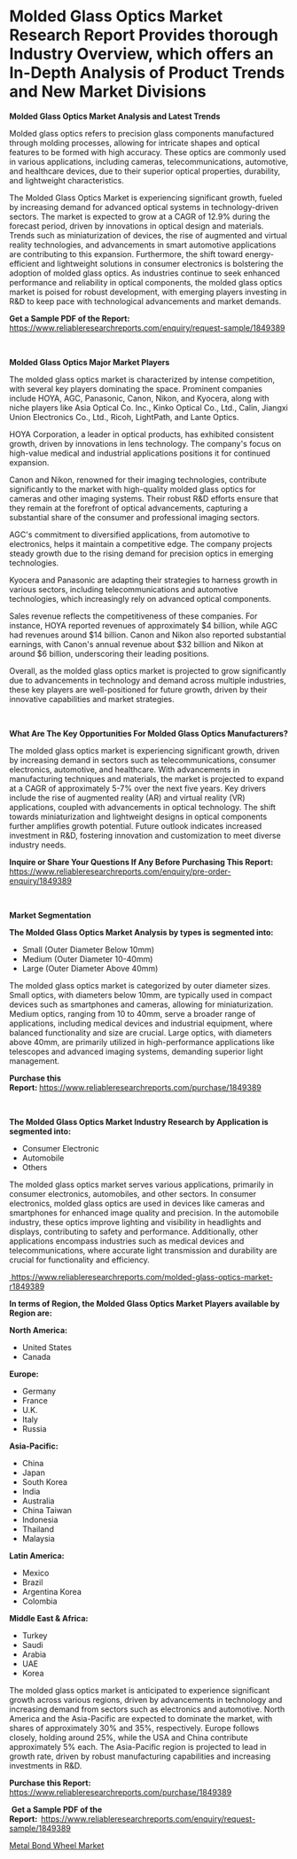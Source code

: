 <p><h1>Molded Glass Optics Market Research Report Provides thorough Industry Overview, which offers an In-Depth Analysis of Product Trends and New Market Divisions</h1></p><p><strong>Molded Glass Optics Market Analysis and Latest Trends</strong></p>
<p><p>Molded glass optics refers to precision glass components manufactured through molding processes, allowing for intricate shapes and optical features to be formed with high accuracy. These optics are commonly used in various applications, including cameras, telecommunications, automotive, and healthcare devices, due to their superior optical properties, durability, and lightweight characteristics.</p><p>The Molded Glass Optics Market is experiencing significant growth, fueled by increasing demand for advanced optical systems in technology-driven sectors. The market is expected to grow at a CAGR of 12.9% during the forecast period, driven by innovations in optical design and materials. Trends such as miniaturization of devices, the rise of augmented and virtual reality technologies, and advancements in smart automotive applications are contributing to this expansion. Furthermore, the shift toward energy-efficient and lightweight solutions in consumer electronics is bolstering the adoption of molded glass optics. As industries continue to seek enhanced performance and reliability in optical components, the molded glass optics market is poised for robust development, with emerging players investing in R&D to keep pace with technological advancements and market demands.</p></p>
<p><strong>Get a Sample PDF of the Report:&nbsp;</strong> <a href="https://www.reliableresearchreports.com/enquiry/request-sample/1849389?utm_campaign=2296&utm_medium=2&utm_source=Github&utm_content=ia&utm_term=11042025&utm_id=molded-glass-optics">https://www.reliableresearchreports.com/enquiry/request-sample/1849389</a></p>
<p>&nbsp;</p>
<p><strong>Molded Glass Optics Major Market Players</strong></p>
<p><p>The molded glass optics market is characterized by intense competition, with several key players dominating the space. Prominent companies include HOYA, AGC, Panasonic, Canon, Nikon, and Kyocera, along with niche players like Asia Optical Co. Inc., Kinko Optical Co., Ltd., Calin, Jiangxi Union Electronics Co., Ltd., Ricoh, LightPath, and Lante Optics.</p><p>HOYA Corporation, a leader in optical products, has exhibited consistent growth, driven by innovations in lens technology. The company's focus on high-value medical and industrial applications positions it for continued expansion.</p><p>Canon and Nikon, renowned for their imaging technologies, contribute significantly to the market with high-quality molded glass optics for cameras and other imaging systems. Their robust R&D efforts ensure that they remain at the forefront of optical advancements, capturing a substantial share of the consumer and professional imaging sectors.</p><p>AGC's commitment to diversified applications, from automotive to electronics, helps it maintain a competitive edge. The company projects steady growth due to the rising demand for precision optics in emerging technologies.</p><p>Kyocera and Panasonic are adapting their strategies to harness growth in various sectors, including telecommunications and automotive technologies, which increasingly rely on advanced optical components.</p><p>Sales revenue reflects the competitiveness of these companies. For instance, HOYA reported revenues of approximately $4 billion, while AGC had revenues around $14 billion. Canon and Nikon also reported substantial earnings, with Canon's annual revenue about $32 billion and Nikon at around $6 billion, underscoring their leading positions.</p><p>Overall, as the molded glass optics market is projected to grow significantly due to advancements in technology and demand across multiple industries, these key players are well-positioned for future growth, driven by their innovative capabilities and market strategies.</p></p>
<p>&nbsp;</p>
<p><strong>What Are The Key Opportunities For Molded Glass Optics Manufacturers?</strong></p>
<p><p>The molded glass optics market is experiencing significant growth, driven by increasing demand in sectors such as telecommunications, consumer electronics, automotive, and healthcare. With advancements in manufacturing techniques and materials, the market is projected to expand at a CAGR of approximately 5-7% over the next five years. Key drivers include the rise of augmented reality (AR) and virtual reality (VR) applications, coupled with advancements in optical technology. The shift towards miniaturization and lightweight designs in optical components further amplifies growth potential. Future outlook indicates increased investment in R&D, fostering innovation and customization to meet diverse industry needs.</p></p>
<p><strong>Inquire or Share Your Questions If Any Before Purchasing This Report:</strong> <a href="https://www.reliableresearchreports.com/enquiry/pre-order-enquiry/1849389?utm_campaign=2296&utm_medium=2&utm_source=Github&utm_content=ia&utm_term=11042025&utm_id=molded-glass-optics">https://www.reliableresearchreports.com/enquiry/pre-order-enquiry/1849389</a></p>
<p>&nbsp;</p>
<p><strong>Market Segmentation</strong></p>
<p><strong>The Molded Glass Optics Market Analysis by types is segmented into:</strong></p>
<p><ul><li>Small (Outer Diameter Below 10mm)</li><li>Medium (Outer Diameter 10-40mm)</li><li>Large (Outer Diameter Above 40mm)</li></ul></p>
<p><p>The molded glass optics market is categorized by outer diameter sizes. Small optics, with diameters below 10mm, are typically used in compact devices such as smartphones and cameras, allowing for miniaturization. Medium optics, ranging from 10 to 40mm, serve a broader range of applications, including medical devices and industrial equipment, where balanced functionality and size are crucial. Large optics, with diameters above 40mm, are primarily utilized in high-performance applications like telescopes and advanced imaging systems, demanding superior light management.</p></p>
<p><strong>Purchase this Report:&nbsp;</strong><a href="https://www.reliableresearchreports.com/purchase/1849389?utm_campaign=2296&utm_medium=2&utm_source=Github&utm_content=ia&utm_term=11042025&utm_id=molded-glass-optics">https://www.reliableresearchreports.com/purchase/1849389</a></p>
<p>&nbsp;</p>
<p><strong>The Molded Glass Optics Market Industry Research by Application is segmented into:</strong></p>
<p><ul><li>Consumer Electronic</li><li>Automobile</li><li>Others</li></ul></p>
<p><p>The molded glass optics market serves various applications, primarily in consumer electronics, automobiles, and other sectors. In consumer electronics, molded glass optics are used in devices like cameras and smartphones for enhanced image quality and precision. In the automobile industry, these optics improve lighting and visibility in headlights and displays, contributing to safety and performance. Additionally, other applications encompass industries such as medical devices and telecommunications, where accurate light transmission and durability are crucial for functionality and efficiency.</p></p>
<p><a href="https://www.reliableresearchreports.com/molded-glass-optics-market-r1849389?utm_campaign=2296&utm_medium=2&utm_source=Github&utm_content=ia&utm_term=11042025&utm_id=molded-glass-optics">&nbsp;https://www.reliableresearchreports.com/molded-glass-optics-market-r1849389</a></p>
<p><strong>In terms of Region, the Molded Glass Optics Market Players available by Region are:</strong></p>
<p>
    <p> <strong> North America: </strong>
        <ul>
            <li>United States</li>
            <li>Canada</li>
        </ul>
        </p> 
    <p> <strong> Europe: </strong>
        <ul>
            <li>Germany</li>
            <li>France</li>
            <li>U.K.</li>
            <li>Italy</li>
            <li>Russia</li>
        </ul>
        </p> 
    <p> <strong> Asia-Pacific: </strong>
        <ul>
            <li>China</li>
            <li>Japan</li>
            <li>South Korea</li>
            <li>India</li>
            <li>Australia</li>
            <li>China Taiwan</li>
            <li>Indonesia</li>
            <li>Thailand</li>
            <li>Malaysia</li>
        </ul>
        </p> 
    <p> <strong> Latin America: </strong>
        <ul>
            <li>Mexico</li>
            <li>Brazil</li>
            <li>Argentina Korea</li>
            <li>Colombia</li>
        </ul>
        </p> 
    <p> <strong> Middle East & Africa: </strong>
        <ul>
            <li>Turkey</li>
            <li>Saudi</li>
            <li>Arabia</li>
            <li>UAE</li>
            <li>Korea</li>
        </ul>
    </p>
    </p>
<p><p>The molded glass optics market is anticipated to experience significant growth across various regions, driven by advancements in technology and increasing demand from sectors such as electronics and automotive. North America and the Asia-Pacific are expected to dominate the market, with shares of approximately 30% and 35%, respectively. Europe follows closely, holding around 25%, while the USA and China contribute approximately 5% each. The Asia-Pacific region is projected to lead in growth rate, driven by robust manufacturing capabilities and increasing investments in R&D.</p></p>
<p><strong>Purchase this Report: </strong><a href="https://www.reliableresearchreports.com/purchase/1849389?utm_campaign=2296&utm_medium=2&utm_source=Github&utm_content=ia&utm_term=11042025&utm_id=molded-glass-optics">https://www.reliableresearchreports.com/purchase/1849389</a></p>
<p>&nbsp;<strong>Get a Sample PDF of the Report:&nbsp;&nbsp;</strong><a href="https://www.reliableresearchreports.com/enquiry/request-sample/1849389?utm_campaign=2296&utm_medium=2&utm_source=Github&utm_content=ia&utm_term=11042025&utm_id=molded-glass-optics">https://www.reliableresearchreports.com/enquiry/request-sample/1849389</a></p>
<p><strong></strong></p>
<p><p><a href="https://github.com/rentzszaszjn/Market-Research-Report-List-1/blob/main/metal-bond-wheel-market.md?utm_campaign=2296&utm_medium=2&utm_source=Github&utm_content=ia&utm_term=11042025&utm_id=molded-glass-optics">Metal Bond Wheel Market</a></p></p>